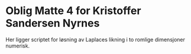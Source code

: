 # Oblig Matte 4 for Kristoffer Sandersen Nyrnes
Her ligger scriptet for løsning av Laplaces likning i to romlige dimensjoner numerisk. 
